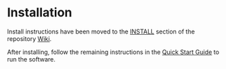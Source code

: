 # Installation

Install instructions have been moved to the [INSTALL](https://github.com/BTCgreen-network/shibgreen-blockchain/wiki/INSTALL) section of the repository [Wiki](https://github.com/BTCgreen-network/shibgreen-blockchain/wiki).

After installing, follow the remaining instructions in the
[Quick Start Guide](https://github.com/BTCgreen-network/shibgreen-blockchain/wiki/Quick-Start-Guide)
to run the software.
